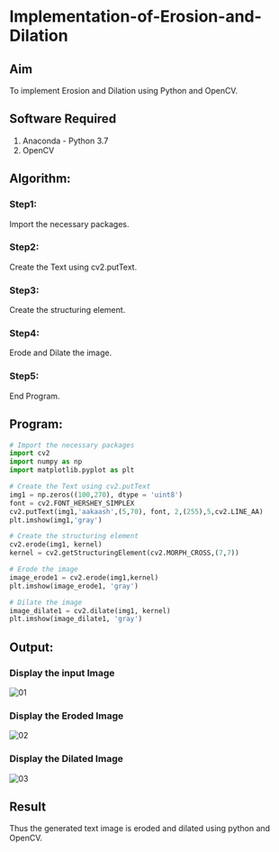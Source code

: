 # Implementation-of-Erosion-and-Dilation
## Aim
To implement Erosion and Dilation using Python and OpenCV.
## Software Required
1. Anaconda - Python 3.7
2. OpenCV
## Algorithm:
### Step1:
Import the necessary packages.
### Step2:
Create the Text using cv2.putText.
### Step3:
Create the structuring element.
### Step4:
Erode and Dilate the image.
### Step5:
End Program.
## Program:
``` Python
# Import the necessary packages
import cv2
import numpy as np
import matplotlib.pyplot as plt

# Create the Text using cv2.putText
img1 = np.zeros((100,270), dtype = 'uint8')
font = cv2.FONT_HERSHEY_SIMPLEX
cv2.putText(img1,'aakaash',(5,70), font, 2,(255),5,cv2.LINE_AA)
plt.imshow(img1,'gray')

# Create the structuring element
cv2.erode(img1, kernel)
kernel = cv2.getStructuringElement(cv2.MORPH_CROSS,(7,7))

# Erode the image
image_erode1 = cv2.erode(img1,kernel)
plt.imshow(image_erode1, 'gray')

# Dilate the image
image_dilate1 = cv2.dilate(img1, kernel)
plt.imshow(image_dilate1, 'gray')
```
## Output:
### Display the input Image
![01](https://user-images.githubusercontent.com/75235747/169687674-013d5012-ede3-4006-968e-7dcafa1ad94a.JPG)
### Display the Eroded Image
![02](https://user-images.githubusercontent.com/75235747/169687684-098631c1-fd5a-4936-a30a-ba72efede5a6.JPG)
### Display the Dilated Image
![03](https://user-images.githubusercontent.com/75235747/169687700-fd3fa97a-e82a-418a-b002-8692cd01394e.JPG)
## Result
Thus the generated text image is eroded and dilated using python and OpenCV.

